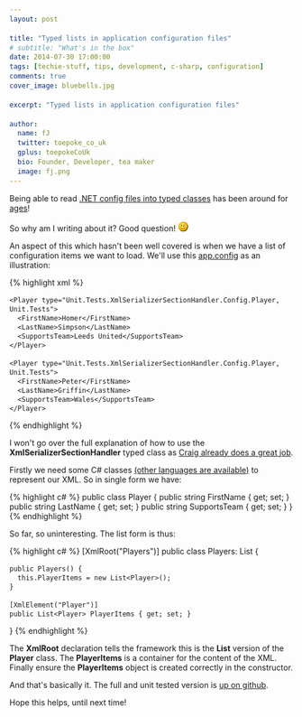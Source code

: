 ```yaml
---
layout: post

title: "Typed lists in application configuration files"
# subtitle: "What's in the box"
date: 2014-07-30 17:00:00
tags: [techie-stuff, tips, development, c-sharp, configuration]
comments: true
cover_image: bluebells.jpg

excerpt: "Typed lists in application configuration files"

author:
  name: fJ
  twitter: toepoke_co_uk
  gplus: toepokeCoUk 
  bio: Founder, Developer, tea maker
  image: fj.png
---
```


Being able to read <a href="https://sites.google.com/site/craigandera/craigs-stuff/clr-workings/the-last-configuration-section-handler-i-ll-ever-need">.NET config files into typed classes</a> has been around for <a href="http://blog.codinghorror.com/the-last-configuration-section-handler/">ages</a>!

So why am I writing about it?  Good question! <img src="/images/smile.png" alt="smile" title="smile" />

An aspect of this which hasn't been well covered is when we have a list of configuration items we want to load.  We'll use this <a href="https://msdn.microsoft.com/en-us/library/1xtk877y.aspx">app.config</a> as an illustration:

{% highlight xml %}

  <Players type="Unit.Tests.XmlSerializerSectionHandler.Config.Players, Unit.Tests">

    <Player type="Unit.Tests.XmlSerializerSectionHandler.Config.Player, Unit.Tests">
      <FirstName>Homer</FirstName>
      <LastName>Simpson</LastName>
      <SupportsTeam>Leeds United</SupportsTeam>
    </Player>

    <Player type="Unit.Tests.XmlSerializerSectionHandler.Config.Player, Unit.Tests">
      <FirstName>Peter</FirstName>
      <LastName>Griffin</LastName>
      <SupportsTeam>Wales</SupportsTeam>
    </Player>

  </Players>

{% endhighlight %}

I won't go over the full explanation of how to use the **XmlSerializerSectionHandler** typed class as <a href="https://sites.google.com/site/craigandera/craigs-stuff/clr-workings/the-last-configuration-section-handler-i-ll-ever-need">Craig already does a great job</a>.  

Firstly we need some C# classes <a href="https://en.wikipedia.org/wiki/Visual_Basic_.NET">(other languages are available)</a> to represent our XML.  So in single form we have:

{% highlight c# %}
  public class Player {
    public string FirstName { get; set; }
    public string LastName { get; set; }
    public string SupportsTeam { get; set; }
  }
{% endhighlight %}

So far, so uninteresting.  The list form is thus:

{% highlight c# %}
  [XmlRoot("Players")]
  public class Players: List<Player> {

    public Players() {
      this.PlayerItems = new List<Player>();
    }

    [XmlElement("Player")]
    public List<Player> PlayerItems { get; set; }
  }
{% endhighlight %}

The **XmlRoot** declaration tells the framework this is the **List** version of the **Player** class.  The **PlayerItems** is a container for the content of the XML.  Finally ensure the **PlayerItems** object is created correctly in the constructor.

And that's basically it.  The full and unit tested version is <a href="https://github.com/toepoke/toepoke.github.io.code/blob/master/c#/Unit.Tests/XmlSerializerSectionHandler/XmlSerializerSectionHandler.cs">up on github</a>.

Hope this helps, until next time!

